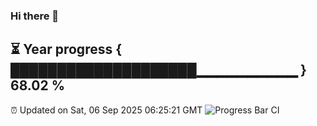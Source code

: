 ### Hi there 👋
⏳ Year progress { ████████████████████▁▁▁▁▁▁▁▁▁▁ } 68.02 %
---
⏰ Updated on Sat, 06 Sep 2025 06:25:21 GMT
![Progress Bar CI](https://github.com/liununu/liununu/workflows/Progress%20Bar%20CI/badge.svg)
